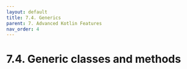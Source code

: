 ```yaml
---
layout: default
title: 7.4. Generics
parent: 7. Advanced Kotlin Features
nav_order: 4
---
```


# 7.4. Generic classes and methods
